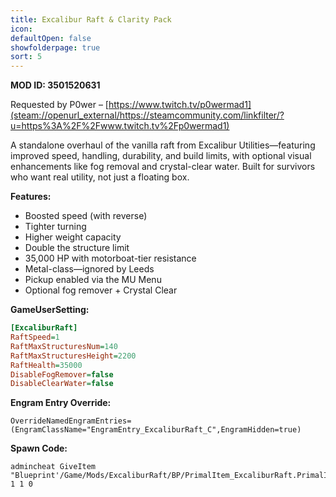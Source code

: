```yaml
---
title: Excalibur Raft & Clarity Pack
icon: 
defaultOpen: false
showfolderpage: true
sort: 5
---
```

**MOD ID: 3501520631**  
  
Requested by P0wer – [https://www.twitch.tv/p0wermad1](steam://openurl_external/https://steamcommunity.com/linkfilter/?u=https%3A%2F%2Fwww.twitch.tv%2Fp0wermad1)  
  
A standalone overhaul of the vanilla raft from Excalibur Utilities—featuring improved speed, handling, durability, and build limits, with optional visual enhancements like fog removal and crystal-clear water. Built for survivors who want real utility, not just a floating box.  
  
**Features:**  
- Boosted speed (with reverse)  
- Tighter turning  
- Higher weight capacity  
- Double the structure limit  
- 35,000 HP with motorboat-tier resistance  
- Metal-class—ignored by Leeds  
- Pickup enabled via the MU Menu  
- Optional fog remover + Crystal Clear  
  
**GameUserSetting:**  
```ini
[ExcaliburRaft]  
RaftSpeed=1  
RaftMaxStructuresNum=140  
RaftMaxStructuresHeight=2200  
RaftHealth=35000  
DisableFogRemover=false  
DisableClearWater=false  
```  
**Engram Entry Override:**  
```
OverrideNamedEngramEntries=(EngramClassName="EngramEntry_ExcaliburRaft_C",EngramHidden=true)  
```

**Spawn Code:**  
```
admincheat GiveItem "Blueprint'/Game/Mods/ExcaliburRaft/BP/PrimalItem_ExcaliburRaft.PrimalItem_ExcaliburRaft'" 1 1 0
```
